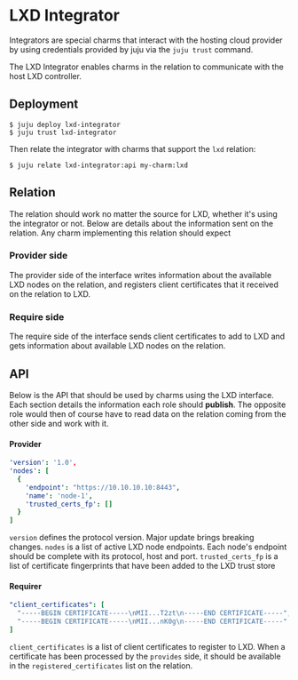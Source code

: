 # LXD Integrator

Integrators are special charms that interact with the hosting cloud provider by
using credentials provided by juju via the `juju trust` command.

The LXD Integrator enables charms in the relation to communicate with the host LXD
controller.

## Deployment

```shell script
$ juju deploy lxd-integrator
$ juju trust lxd-integrator
``` 

Then relate the integrator with charms that support the `lxd` relation:
```shell script
$ juju relate lxd-integrator:api my-charm:lxd
```

## Relation
The relation should work no matter the source for LXD, whether it's using the
integrator or not.
Below are details about the information sent on the relation. Any charm implementing
this relation should expect

### Provider side
The provider side of the interface writes information about the available LXD nodes on the relation, and
registers client certificates that it received on the relation to LXD.

### Require side
The require side of the interface sends client certificates to add to LXD and gets information about
available LXD nodes on the relation.

## API
Below is the API that should be used by charms using the LXD interface.
Each section details the information each role should **publish**.
The opposite role would then of course have to read data on the relation coming
from the other side and work with it.

#### Provider
```yaml
'version': '1.0',
'nodes': [
  {
    'endpoint': "https://10.10.10.10:8443",
    'name': 'node-1',
    'trusted_certs_fp': []
  }
]
```
`version` defines the protocol version. Major update brings breaking changes.
`nodes` is a list of active LXD node endpoints. Each node's endpoint should be complete with its
protocol, host and port.
`trusted_certs_fp` is a list of certificate fingerprints that have been added to the LXD trust store

#### Requirer
```yaml
"client_certificates": [
  "-----BEGIN CERTIFICATE-----\nMII...T2zt\n-----END CERTIFICATE-----",
  "-----BEGIN CERTIFICATE-----\nMII...nK0g\n-----END CERTIFICATE-----"
]
```

`client_certificates` is a list of client certificates to register to LXD. When a certificate
has been processed by the `provides` side, it should be available in the
`registered_certificates` list on the relation.